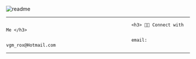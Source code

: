 ![readme](https://user-images.githubusercontent.com/103270117/179635859-1ff185f2-0e0c-4802-9a67-903b15defe83.png)

<hr>

                                                    <h3> 🤝🏻 Connect with Me </h3>

                                                    email: vgm_rox@Hotmail.com
</p>

<hr>



